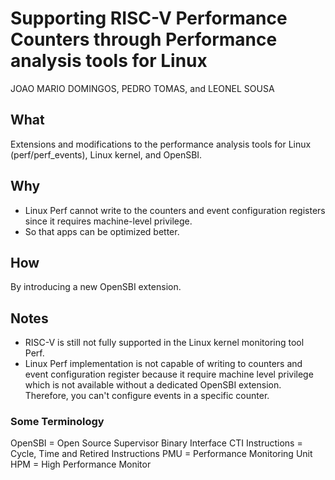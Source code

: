 # Supporting RISC-V Performance Counters through Performance analysis tools for Linux

JOAO MARIO DOMINGOS, PEDRO TOMAS, and LEONEL SOUSA

## What

Extensions and modifications to the performance analysis tools for Linux (perf/perf_events), Linux kernel, and OpenSBI.

## Why

* Linux Perf cannot write to the counters and event configuration registers since it requires machine-level privilege.
* So that apps can be optimized better.

## How

By introducing a new OpenSBI extension.

## Notes

* RISC-V is still not fully supported in the Linux kernel monitoring tool Perf.
* Linux Perf implementation is not capable of writing to counters and event configuration register because it require machine level privilege which is not available without a dedicated OpenSBI extension. Therefore, you can't configure events in a specific counter.

### Some Terminology

OpenSBI = Open Source Supervisor Binary Interface
CTI Instructions = Cycle, Time and Retired Instructions
PMU = Performance Monitoring Unit
HPM = High Performance Monitor
